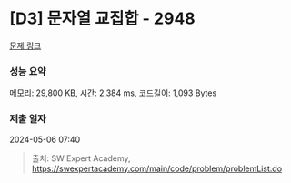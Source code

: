 # [D3] 문자열 교집합 - 2948 

[문제 링크](https://swexpertacademy.com/main/code/problem/problemDetail.do?contestProbId=AV-Un3G64SUDFAXr) 

### 성능 요약

메모리: 29,800 KB, 시간: 2,384 ms, 코드길이: 1,093 Bytes

### 제출 일자

2024-05-06 07:40



> 출처: SW Expert Academy, https://swexpertacademy.com/main/code/problem/problemList.do
